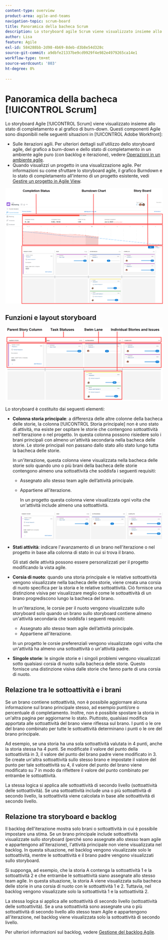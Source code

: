 ```yaml
---
content-type: overview
product-area: agile-and-teams
navigation-topic: scrum-board
title: Panoramica della bacheca Scrum
description: Lo storyboard agile Scrum viene visualizzato insieme allo stato di completamento e al grafico a burn-down.
author: Lisa
feature: Agile
exl-id: 584288bb-2d98-4b69-8deb-d3b8e54d328c
source-git-commit: a9dbfe21337be9cd9929f4e982e4979265ca14e1
workflow-type: tm+mt
source-wordcount: '803'
ht-degree: 0%

---
```


# Panoramica della bacheca [!UICONTROL Scrum]

<!-- Audited: 5/2025 -->

Lo storyboard Agile [!UICONTROL Scrum] viene visualizzato insieme allo stato di completamento e al grafico di burn-down. Questi componenti Agile sono disponibili nelle seguenti situazioni in [!UICONTROL Adobe Workfront]:

* Sulle iterazioni agili. Per ulteriori dettagli sull&#39;utilizzo dello storyboard agile, del grafico a burn-down e dello stato di completamento in un ambiente agile puro (con backlog e iterazione), vedere [Operazioni in un ambiente agile](../../../agile/work-in-an-agile-environment/work-in-an-agile-environment.md).
* Quando visualizzi un progetto in una visualizzazione agile. Per informazioni su come sfruttare lo storyboard agile, il grafico Burndown e lo stato di completamento all&#39;interno di un progetto esistente, vedi [Gestire un progetto in Agile View](../../../manage-work/projects/manage-projects/manage-projects-in-agile-view.md).

![Iterazione Agile](assets/agile-iteration-with-callouts.png)

## Funzioni e layout storyboard

![Storyboard Agile](assets/agile-storyboard-callouts.png)

Lo storyboard è costituito dai seguenti elementi:

* **Colonna storia principale**: a differenza delle altre colonne della bacheca delle storie, la colonna [!UICONTROL Storia principale] non è uno stato di attività, ma esiste per ospitare le storie che contengono sottoattività nell&#39;iterazione o nel progetto. In questa colonna possono risiedere solo i brani principali con almeno un&#39;attività secondaria nella bacheca delle storie. Le storie principali non passano dallo stato allo stato lungo tutta la bacheca delle storie.

  In un&#39;iterazione, questa colonna viene visualizzata nella bacheca delle storie solo quando uno o più brani della bacheca delle storie contengono almeno una sottoattività che soddisfa i seguenti requisiti:

   * Assegnato allo stesso team agile dell’attività principale.
   * Appartiene all&#39;iterazione.

     In un progetto questa colonna viene visualizzata ogni volta che un&#39;attività include almeno una sottoattività.

     ![Colonna storia principale](assets/agile-parentstory-swimlane.png)

* **Stati attività**: indicare l&#39;avanzamento di un brano nell&#39;iterazione o nel progetto in base alla colonna di stato in cui si trova il brano.

  Gli stati delle attività possono essere personalizzati per il progetto modificando la vista agile.

* **Corsia di nuoto**: quando una storia principale e le relative sottoattività vengono visualizzate nella bacheca delle storie, viene creata una corsia di nuoto specifica per la storia e le relative sottoattività. Ciò fornisce una distinzione visiva per visualizzare meglio come le sottoattività di un brano progrediscono lungo la bacheca del brano.

  In un&#39;iterazione, le corsie per il nuoto vengono visualizzate sullo storyboard solo quando un brano sullo storyboard contiene almeno un&#39;attività secondaria che soddisfa i seguenti requisiti:

   * Assegnato allo stesso team agile dell’attività principale.
   * Appartiene all&#39;iterazione.

  In un progetto le corsie preferenziali vengono visualizzate ogni volta che un&#39;attività ha almeno una sottoattività o un&#39;attività padre.

* **Singole storie**: le singole storie e i singoli problemi vengono visualizzati sotto qualsiasi corsia di nuoto sulla bacheca delle storie. Questo fornisce una distinzione visiva dalle storie che fanno parte di una corsia di nuoto.

## Relazione tra le sottoattività e i brani

Se un brano contiene sottoattività, non è possibile aggiornare alcuna informazione sul brano principale stesso, ad esempio punti/ore o percentuale di completamento. Inoltre, non è possibile spostare la storia in un&#39;altra pagina per aggiornarne lo stato. Piuttosto, qualsiasi modifica apportata alle sottoattività del brano viene riflessa sul brano. I punti o le ore del brano combinato per tutte le sottoattività determinano i punti o le ore del brano principale.

Ad esempio, se una storia ha una sola sottoattività valutata in 4 punti, anche la storia stessa ha 4 punti. Se modificate il valore del punto della sottoattività in 3, il valore del punto del brano padre viene modificato in 3. Se create un&#39;altra sottoattività sullo stesso brano e impostate il valore del punto per tale sottoattività su 4, il valore del punto del brano viene modificato su 7 in modo da riflettere il valore del punto combinato per entrambe le sottoattività.

La stessa logica si applica alle sottoattività di secondo livello (sottoattività delle sottoattività). Se una sottoattività include una o più sottoattività di secondo livello, la sottoattività viene calcolata in base alle sottoattività di secondo livello.

## Relazione tra storyboard e backlog

Il backlog dell&#39;iterazione mostra solo brani o sottoattività in cui è possibile impostare una stima. Se un brano principale include sottoattività visualizzate sullo storyboard (perché sono assegnate allo stesso team agile e appartengono all&#39;iterazione), l&#39;attività principale non viene visualizzata nel backlog. In questa situazione, nel backlog vengono visualizzate solo le sottoattività, mentre le sottoattività e il brano padre vengono visualizzati sullo storyboard.

Si supponga, ad esempio, che la storia A contenga la sottoattività 1 e la sottoattività 2 e che entrambe le sottoattività siano assegnate allo stesso team agile. In questa situazione, la storia A viene visualizzata sulla bacheca delle storie in una corsia di nuoto con le sottoattività 1 e 2. Tuttavia, nel backlog vengono visualizzate solo la sottoattività 1 e la sottoattività 2.

La stessa logica si applica alle sottoattività di secondo livello (sottoattività delle sottoattività). Se a una sottoattività sono assegnate una o più sottoattività di secondo livello allo stesso team Agile e appartengono all&#39;iterazione, nel backlog viene visualizzata solo la sottoattività di secondo livello.

Per ulteriori informazioni sul backlog, vedere [Gestione del backlog Agile](../../../agile/work-in-an-agile-environment/manage-the-agile-backlog.md).
